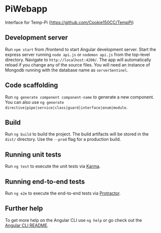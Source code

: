 # PiWebapp

Interface for Temp-Pi (https://github.com/Cookie150CC/TempPi)

## Development server

Run `npm start` from /frontend to start Angular development server. Start the express server running `node api.js` or `nodemon api.js` from the top-level directory. Navigate to `http://localhost:4200/`. The app will automatically reload if you change any of the source files. You will need an instance of Mongodb running with the database name as `serverSentinel`.

## Code scaffolding

Run `ng generate component component-name` to generate a new component. You can also use `ng generate directive|pipe|service|class|guard|interface|enum|module`.

## Build

Run `ng build` to build the project. The build artifacts will be stored in the `dist/` directory. Use the `--prod` flag for a production build.

## Running unit tests

Run `ng test` to execute the unit tests via [Karma](https://karma-runner.github.io).

## Running end-to-end tests

Run `ng e2e` to execute the end-to-end tests via [Protractor](http://www.protractortest.org/).

## Further help

To get more help on the Angular CLI use `ng help` or go check out the [Angular CLI README](https://github.com/angular/angular-cli/blob/master/README.md).
